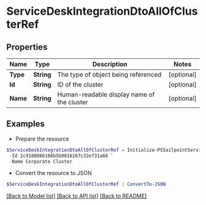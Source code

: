 # ServiceDeskIntegrationDtoAllOfClusterRef
## Properties

Name | Type | Description | Notes
------------ | ------------- | ------------- | -------------
**Type** | **String** | The type of object being referenced | [optional] 
**Id** | **String** | ID of the cluster | [optional] 
**Name** | **String** | Human-readable display name of the cluster | [optional] 

## Examples

- Prepare the resource
```powershell
$ServiceDeskIntegrationDtoAllOfClusterRef = Initialize-PSSailpointServiceDeskIntegrationDtoAllOfClusterRef  -Type CLUSTER `
 -Id 2c9180866166b5b0016167c32ef31a66 `
 -Name Corporate Cluster
```

- Convert the resource to JSON
```powershell
$ServiceDeskIntegrationDtoAllOfClusterRef | ConvertTo-JSON
```

[[Back to Model list]](../README.md#documentation-for-models) [[Back to API list]](../README.md#documentation-for-api-endpoints) [[Back to README]](../README.md)

